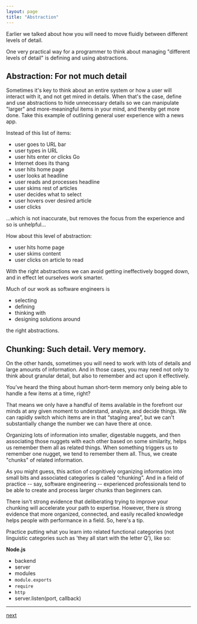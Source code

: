 ```yaml
---
layout: page
title: "Abstraction"
---
```


Earlier we talked about how you will need to move fluidly between different levels of detail.

One very practical way for a programmer to think about managing "different levels of detail" is defining and using abstractions.

## Abstraction: For not much detail

Sometimes it's key to think about an entire system or how a user will interact with it, and not get mired in details. When that's the case, define and use abstractions to hide unnecessary details so we can manipulate "larger" and more-meaningful items in your mind, and thereby get more done. Take this example of outlining general user experience with a news app.

Instead of this list of items:
* user goes to URL bar
* user types in URL
* user hits enter or clicks Go
* Internet does its thang
* user hits home page
* user looks at headline
* user reads and processes headline
* user skims rest of articles
* user decides what to select
* user hovers over desired article
* user clicks

...which is not inaccurate, but removes the focus from the experience and so is unhelpful...

How about this level of abstraction:
* user hits home page
* user skims content
* user clicks on article to read


With the right abstractions we can avoid getting ineffectively bogged down, and in effect let ourselves work smarter.

Much of our work as software engineers is

* selecting
* defining
* thinking with
* designing solutions around

the right abstractions.

## Chunking: Such detail. Very memory.

On the other hands, sometimes you will need to work with lots of details and large amounts of information. And in those cases, you may need not only to think about granular detail, but also to remember and act upon it effectively.

You’ve heard the thing about human short-term memory only being able to handle a few items at a time, right?

That means we only have a handful of items available in the forefront our minds at any given moment to understand, analyze, and decide things. We can rapidly switch which items are in that “staging area”, but we can't substantially change the number we can have there at once.

Organizing lots of information into smaller, digestable nuggets, and then associating those nuggets with each other based on some similarity, helps us remember them all as related things. When something triggers us to remember one nugget, we tend to remember them all. Thus, we create "chunks" of related information.

As you might guess, this action of cognitively organizing information into small bits and associated categories is called “chunking”. And in a field of practice -- say, software engineering -- experienced professionals tend to be able to create and process larger chunks than beginners can.

There isn't strong evidence that deliberating trying to improve your chunking will accelerate your path to expertise. However, there *is* strong evidence that more organized, connected, and easily recalled knowledge helps people with performance in a field. So, here's a tip.

Practice putting what you learn into related functional categories (not linguistic categories such as 'they all start with the letter Q'), like so:

**Node.js**
* backend
* server
* modules
* `module.exports`
* `require`
* `http`
* server.listen(port, callback)

---
[next](../08-problem-decomposition)
